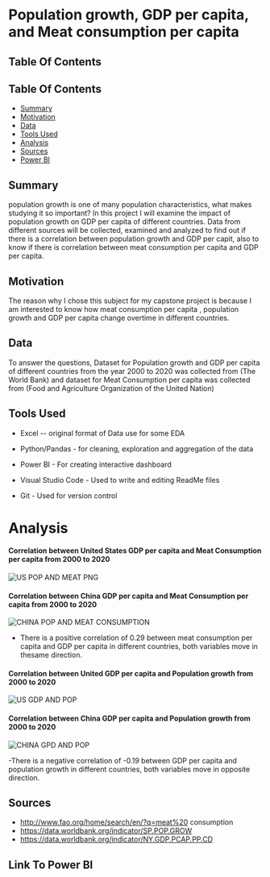 # Population growth, GDP per capita, and Meat consumption per capita
## Table Of Contents
## Table Of Contents
* [Summary](#Summary)
* [Motivation](#Motivation)
* [Data](#Data)
* [Tools Used](#Tools-Used)
* [Analysis](#Analysis)
* [Sources](#Sources)
* [Power BI](#Power-BI)


## Summary
population growth is one of many population characteristics, what makes studying it so important? In this project I will examine the impact of  population growth on GDP per capita of different countries. Data from different sources will be collected, examined and analyzed to find out if there is a correlation between population growth and GDP per capit, also to know if there is correlation between meat consumption per capita and GDP per capita.  

 ## Motivation
The reason why I chose this subject for my capstone project is because I am interested to know how meat consumption per capita , population growth and GDP per capita change overtime in different countries. 

## Data
 To answer the questions, Dataset for Population growth and GDP per capita  of different countries from the year 2000 to 2020 was collected from (The World Bank) and dataset for Meat Consumption per capita was collected from (Food and Agriculture Organization of the United Nation) 


## Tools Used
- Excel -- original format of Data use for some EDA 

- Python/Pandas - for cleaning, exploration and aggregation of the data

- Power BI - For creating interactive dashboard 

- Visual Studio Code - Used to write and  editing ReadMe files

- Git - Used for version control

# Analysis
#### Correlation between United States GDP per capita and Meat Consumption per capita from 2000 to 2020
![US POP AND MEAT PNG](https://user-images.githubusercontent.com/83980585/130138315-30e5e60d-2636-4576-8661-e71b4ea880b1.PNG)

#### Correlation between China GDP per capita and Meat Consumption per capita from 2000 to 2020
![CHINA POP AND MEAT CONSUMPTION](https://user-images.githubusercontent.com/83980585/130138558-a5766a29-66b6-41c4-927f-0bf1eac294ee.PNG)

- There is a positive correlation of 0.29 between  meat consumption per capita and  GDP per capita in different countries, both variables move in thesame direction.
 
#### Correlation between United GDP per capita and Population growth from 2000 to 2020
![US GDP AND POP](https://user-images.githubusercontent.com/83980585/130138990-8db012ae-9786-424c-ac64-cd91fdac62fd.PNG)

#### Correlation between China GDP per capita and Population growth from 2000 to 2020
![CHINA GPD AND POP](https://user-images.githubusercontent.com/83980585/130139100-85d0cb80-c715-45f3-a2ad-80b1d2a51f1f.PNG)

-There is a negative correlation of -0.19 between GDP per capita and population growth in different countries, both variables move in opposite direction.


## Sources
- http://www.fao.org/home/search/en/?q=meat%20 consumption
- https://data.worldbank.org/indicator/SP.POP.GROW
- https://data.worldbank.org/indicator/NY.GDP.PCAP.PP.CD

## Link To Power BI













